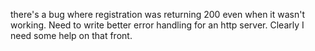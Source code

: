 there's a bug where registration was returning 200 even when it wasn't working. Need to write better error handling for an http server. Clearly I need some help on that front.